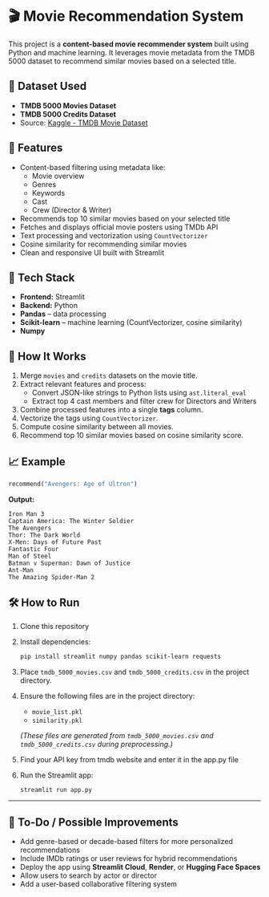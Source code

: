 # 🎬 Movie Recommendation System

This project is a **content-based movie recommender system** built using Python and machine learning. It leverages movie metadata from the TMDB 5000 dataset to recommend similar movies based on a selected title.

## 📁 Dataset Used

- **TMDB 5000 Movies Dataset**
- **TMDB 5000 Credits Dataset**
- Source: [Kaggle - TMDB Movie Dataset](https://www.kaggle.com/datasets/tmdb/tmdb-movie-metadata)
  
## 🚀 Features

- Content-based filtering using metadata like:
  - Movie overview
  - Genres
  - Keywords
  - Cast
  - Crew (Director & Writer)
- Recommends top 10 similar movies based on your selected title
- Fetches and displays official movie posters using TMDb API
- Text processing and vectorization using `CountVectorizer`
- Cosine similarity for recommending similar movies
- Clean and responsive UI built with Streamlit

## 🧠 Tech Stack

- **Frontend:** Streamlit
- **Backend:** Python
- **Pandas** – data processing
- **Scikit-learn** – machine learning (CountVectorizer, cosine similarity)
- **Numpy**

## 📌 How It Works

1. Merge `movies` and `credits` datasets on the movie title.
2. Extract relevant features and process:
   - Convert JSON-like strings to Python lists using `ast.literal_eval`
   - Extract top 4 cast members and filter crew for Directors and Writers
3. Combine processed features into a single **tags** column.
4. Vectorize the tags using `CountVectorizer`.
5. Compute cosine similarity between all movies.
6. Recommend top 10 similar movies based on cosine similarity score.

## 📈 Example

```python
recommend("Avengers: Age of Ultron")
```

**Output:**
```
Iron Man 3
Captain America: The Winter Soldier
The Avengers
Thor: The Dark World
X-Men: Days of Future Past
Fantastic Four
Man of Steel
Batman v Superman: Dawn of Justice
Ant-Man
The Amazing Spider-Man 2
```

## 🛠 How to Run

1. Clone this repository
2. Install dependencies:
   ```bash
   pip install streamlit numpy pandas scikit-learn requests
   ```
3. Place `tmdb_5000_movies.csv` and `tmdb_5000_credits.csv` in the project directory.
4. Ensure the following files are in the project directory:
   - `movie_list.pkl`
   - `similarity.pkl`

   *(These files are generated from `tmdb_5000_movies.csv` and `tmdb_5000_credits.csv` during preprocessing.)*
5. Find your API key from tmdb website and enter it in the app.py file 
6. Run the Streamlit app:
   ```bash
   streamlit run app.py
   ```

---

## 📎 To-Do / Possible Improvements

- Add genre-based or decade-based filters for more personalized recommendations
- Include IMDb ratings or user reviews for hybrid recommendations
- Deploy the app using **Streamlit Cloud**, **Render**, or **Hugging Face Spaces**
- Allow users to search by actor or director
- Add a user-based collaborative filtering system
